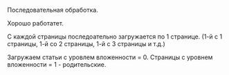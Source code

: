 Последовательная обработка.

Хорошо работатет.

С каждой страницы последоательно загружается по 1 странице.
(1-й с 1 страницы, 1-й со 2 страницы, 1-й с 3 страницы и т.д.)

Загружаем статьи с уровлем вложенности = 0. Страницы с уровнем вложенности = 1 - родительские.